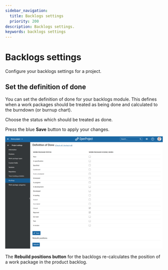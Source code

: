```yaml
---
sidebar_navigation:
  title: Backlogs settings
  priority: 200
description: Backlogs settings.
keywords: backlogs settings
---
```

# Backlogs settings

Configure your backlogs settings for a project.

## Set the definition of done

You can set the definition of done for your backlogs module. This defines when a work packages should be treated as being done and calculated to the burndown (or burnup chart).

Choose the status which should be treated as done.

Press the blue **Save** button to apply your changes.

![manage backlogs settings](image-20200211134305495.png)

The **Rebuild positions button** for the backlogs re-calculates the position of a work package in the product backlog.

